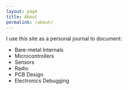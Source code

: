```yaml
---
layout: page
title: About
permalink: /about/
---
```


I use this site as a personal journal to document:
- Bare-metal Internals
- Microcontrollers
- Sensors
- Radio
- PCB Design
- Electronics Debugging

